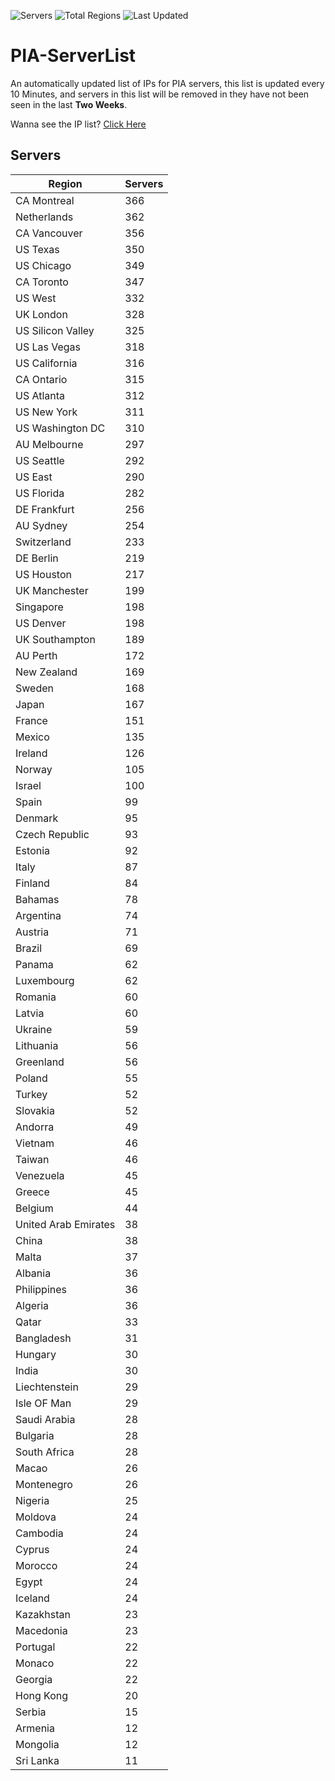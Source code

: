 ![Servers](https://img.shields.io/badge/Servers-11,995-darkgreen)
![Total Regions](https://img.shields.io/badge/Total_Regions-97-darkgreen)
![Last Updated](https://img.shields.io/badge/Last_Updated-April_29_2024_11:50_EDT-darkgreen)

# PIA-ServerList
An automatically updated list of IPs for PIA servers, this list is updated every 10 Minutes, and servers in this list will be removed in they have not been seen in the last **Two Weeks**.

Wanna see the IP list? [Click Here](./servers.json)

## Servers
| Region               | Servers |
|----------------------|---------|
| CA Montreal | 366 |
| Netherlands | 362 |
| CA Vancouver | 356 |
| US Texas | 350 |
| US Chicago | 349 |
| CA Toronto | 347 |
| US West | 332 |
| UK London | 328 |
| US Silicon Valley | 325 |
| US Las Vegas | 318 |
| US California | 316 |
| CA Ontario | 315 |
| US Atlanta | 312 |
| US New York | 311 |
| US Washington DC | 310 |
| AU Melbourne | 297 |
| US Seattle | 292 |
| US East | 290 |
| US Florida | 282 |
| DE Frankfurt | 256 |
| AU Sydney | 254 |
| Switzerland | 233 |
| DE Berlin | 219 |
| US Houston | 217 |
| UK Manchester | 199 |
| Singapore | 198 |
| US Denver | 198 |
| UK Southampton | 189 |
| AU Perth | 172 |
| New Zealand | 169 |
| Sweden | 168 |
| Japan | 167 |
| France | 151 |
| Mexico | 135 |
| Ireland | 126 |
| Norway | 105 |
| Israel | 100 |
| Spain | 99 |
| Denmark | 95 |
| Czech Republic | 93 |
| Estonia | 92 |
| Italy | 87 |
| Finland | 84 |
| Bahamas | 78 |
| Argentina | 74 |
| Austria | 71 |
| Brazil | 69 |
| Panama | 62 |
| Luxembourg | 62 |
| Romania | 60 |
| Latvia | 60 |
| Ukraine | 59 |
| Lithuania | 56 |
| Greenland | 56 |
| Poland | 55 |
| Turkey | 52 |
| Slovakia | 52 |
| Andorra | 49 |
| Vietnam | 46 |
| Taiwan | 46 |
| Venezuela | 45 |
| Greece | 45 |
| Belgium | 44 |
| United Arab Emirates | 38 |
| China | 38 |
| Malta | 37 |
| Albania | 36 |
| Philippines | 36 |
| Algeria | 36 |
| Qatar | 33 |
| Bangladesh | 31 |
| Hungary | 30 |
| India | 30 |
| Liechtenstein | 29 |
| Isle OF Man | 29 |
| Saudi Arabia | 28 |
| Bulgaria | 28 |
| South Africa | 28 |
| Macao | 26 |
| Montenegro | 26 |
| Nigeria | 25 |
| Moldova | 24 |
| Cambodia | 24 |
| Cyprus | 24 |
| Morocco | 24 |
| Egypt | 24 |
| Iceland | 24 |
| Kazakhstan | 23 |
| Macedonia | 23 |
| Portugal | 22 |
| Monaco | 22 |
| Georgia | 22 |
| Hong Kong | 20 |
| Serbia | 15 |
| Armenia | 12 |
| Mongolia | 12 |
| Sri Lanka | 11 |
